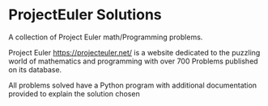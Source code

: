 # ProjectEuler Solutions

A collection of Project Euler math/Programming problems. 

Project Euler https://projecteuler.net/ is a website dedicated to the puzzling world of mathematics and programming with over 700 Problems published on its database. 

All problems solved have a Python program with additional documentation provided to explain the solution chosen
